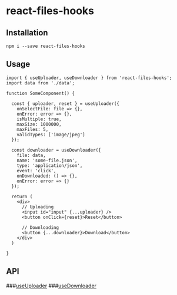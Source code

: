 # **react-files-hooks**
## Installation
`npm i --save react-files-hooks`

## Usage

```ecmascript 6
import { useUploader, useDownloader } from 'react-files-hooks';
import data from './data';

function SomeComponent() {

  const { uploader, reset } = useUploader({
    onSelectFile: file => {}, 
    onError: error => {},
    isMultiple: true,
    maxSize: 1000000,
    maxFiles: 5,
    validTypes: ['image/jpeg']
  });
  
  const downloader = useDownloader({
    file: data,
    name: 'some-file.json',
    type: 'application/json',
    event: 'click',
    onDownloaded: () => {},
    onError: error => {}
  });
  
  return (
    <div>
      // Uploading
      <input id="input" {...uploader} />
      <button onClick={reset}>Reset</button>
      
      // Downloading
      <button {...downloader}>Download</button>
    </div>
  )
  
}
```

## API
###[useUploader](https://coddredd.github.io/react-files-hooks/module-Uploader.html)
###[useDownloader](https://coddredd.github.io/react-files-hooks/module-Downloader.html)
